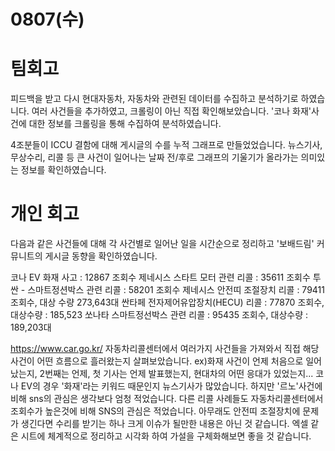 # 0807(수)

# 팀회고
피드백을 받고 다시 현대자동차, 자동차와 관련된 데이터를 수집하고 분석하기로 하였습니다.
여러 사건들을 추가하였고, 크롤링이 아닌 직접 확인해보았습니다.
'코나 화재'사건에 대한 정보를 크롤링을 통해 수집하여 분석하였습니다.

4조분들이 ICCU 결함에 대해 게시글의 수를 누적 그래프로 만들었었습니다. 뉴스기사, 무상수리, 리콜 등 큰 사건이 일어나는 날짜 전/후로 그래프의 기울기가 올라가는 의미있는 정보를 확인하였습니다.

# 개인 회고
다음과 같은 사건들에 대해 각 사건별로 일어난 일을 시간순으로 정리하고 '보배드림' 커뮤니트의 게시글 동향을 확인하였습니다.

코나 EV 화재 사고 : 12867 조회수
제네시스 스타트 모터 관련 리콜 : 35611 조회수
투싼 - 스마트정션박스 관련 리콜 : 58201 조회수
제네시스 안전띠 조절장치 리콜 : 79411 조회수, 대상 수량 273,643대
싼타페 전자제어유압장치(HECU) 리콜 : 77870 조회수, 대상수량 : 185,523
쏘나타 스마트정선박스 관련 리콜 : 95435 조회수, 대상수량 : 189,203대

https://www.car.go.kr/
자동차리콜센터에서 여러가지 사건들을 가져와서 직접 해당 사건이 어떤 흐름으로 흘러왔는지 살펴보았습니다. ex)화재 사건이 언제 처음으로 일어났는지, 2번째는 언제, 첫 기사는 언제 발표했는지, 현대차의 어떤 응대가 있었는지...
코나 EV의 경우 '화재'라는 키워드 때문인지 뉴스기사가 많았습니다. 하지만 '르노'사건에 비해 sns의 관심은 생각보다 엄청 적었습니다.
다른 리콜 사례들도 자동차리콜센터에서 조회수가 높은것에 비해 SNS의 관심은 적었습니다. 아무래도 안전띠 조절장치에 문제가 생긴다면 수리를 받기는 하나 크게 이슈가 될만한 내용은 아닌 것 같습니다. 엑셀 같은 시트에 체계적으로 정리하고 시각화 하여 가설을 구체화해보면 좋을 것 같습니다.